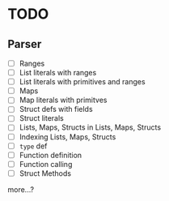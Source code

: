 # TODO

## Parser

- [ ] Ranges
- [ ] List literals with ranges
- [ ] List literals with primitives and ranges
- [ ] Maps
- [ ] Map literals with primitves
- [ ] Struct defs with fields
- [ ] Struct literals
- [ ] Lists, Maps, Structs in Lists, Maps, Structs
- [ ] Indexing Lists, Maps, Structs
- [ ] `type` def
- [ ] Function definition
- [ ] Function calling
- [ ] Struct Methods

more...?
